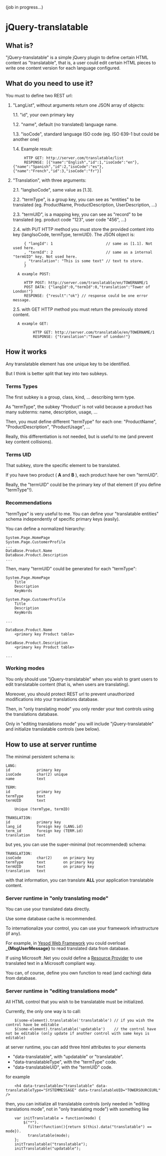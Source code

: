 (job in progress...)

# jQuery-translatable

## What is?

"jQuery-translatable" is a simple jQuery plugin to define certain HTML content as "translatable", that is, a user could edit certain HTML pieces to write one content version for each language configured.

## What do you need to use it?

You must to define two REST url:

1. "LangList", without arguments return one JSON array of objects:

    1.1. "id", your own primary key

    1.2. "name", default (no translated) language name.

    1.3. "isoCode", standard language ISO code (eg. ISO 639-1 but could be another one)

    1.4. Example result:

            HTTP GET: http://server.com/translatable/list
            RESPONSE: [{"name":"English","id":1,"isoCode":"en"},{"name":"Spanish","id":2,"isoCode":"es"},{"name":"French","id":3,"isoCode":"fr"}]

2. "Translation", with three arguments:

    2.1. "langIsoCode", same value as [1.3].

    2.2. "termType", is a group key, you can see as "entities" to be translated (eg. ProductName, ProductDescription, UserDescription, ...)

    2.3. "termUID", is a mapping key, you can see as "record" to be translated (eg. product code "123", user code "456", ...)

    2.4. with PUT HTTP method you must store the provided content into key {langIsoCode, termType, termUID}. The JSON object is:

            { "langId": 1                        // same as [1.1]. Not used here.
            , "termId": 2                        // same as a internal "termUID" key. Not used here.
            , "translation": "This is some text" // text to store.
            }
     
         A example POST:
     
            HTTP POST: http://server.com/translatable/en/TOWERNAME/1
            POST DATA: {"langId":0,"termId":0,"translation":"Tower of London!"}
            RESPONSE: {"result":"ok"} // response could be one error message.

    2.5. with GET HTTP method you must return the previously stored content.

         A example GET:

                HTTP GET: http://server.com/translatable/en/TOWERNAME/1
                RESPONSE: {"translation":"Tower of London!"}

## How it works

Any translatable element has one unique key to be identified.

But I think is better split that key into two subkeys.

### Terms Types

The first subkey is a group, class, kind, ... describing term type.

As "termType", the subkey "Product" is not valid because a product has many subterms: name, description, usage, ...

Then, you must define different "termType" for each one: "ProductName", "ProductDescription", "ProductUsage", ...

Really, this differentiation is not needed, but is useful to me (and prevent key content collisions).

### Terms UID

That subkey, store the specific element to be translated.

If you have two product ( **A** and **B** ), each product have her own "termUID".

Really, the "termUID" could be the primary key of that element (if you define "termType"!).

### Recommendations

"termType" is very useful to me. You can define your "translatable entities" schema independently of specific primary keys (easily).

You can define a normalized hierarchy:

    System.Page.HomePage
    System.Page.CustomerProfile
    ...
    DataBase.Product.Name
    DataBase.Product.Description
    ...

Then, many "termUID" could be generated for each "termType":

    System.Page.HomePage
        Title
        Description
        KeyWords

    System.Page.CustomerProfile
        Title
        Description
        KeyWords

    ...

    DataBase.Product.Name
        <primary key Product table>

    DataBase.Product.Description
        <primary key Product table>

    ...

### Working modes

You only should use "jQuery-translatable" when you wish to grant users to edit translatable content (that is, when users are translating).

Moreover, you should protect REST url to prevent unauthorized modifications into your translations database.

Then, in "only translating mode" you only render your text controls using the translations database.

Only in "editing translations mode" you will include "jQuery-translatable" and initialize translatable controls (see below).

## How to use at server runtime

The minimal persistent schema is:

    LANG:
    id            primary key
    isoCode       char(2) unique
    name          text

    TERM:
    id            primary key
    termType      text
    termUID       text

        Unique (termType, termID)

    TRANSLATION:
    id            primary key
    lang_id       foreign key (LANG.id)
    term_id       foreign key (TERM.id)
    translation   text

but yes, you can use the super-minimal (not recommended) schema:

    TRANSLATION:
    isoCode       char(2)     on primary key
    termType      text        on primary key
    termUID       text        on primary key
    translation   text

with that information, you can translate **ALL** your application translatable content.

### Server runtime in "only translating mode"

You can use your translated data directly.

Use some database cache is recommended.

To internationalize your control, you can use your framework infrastructure (if any).

For example, in [Yesod Web Framework](http://www.yesodweb.com/ "Yesod") you could overload **_{MsgUserMessage}** to read translated data from database.

If using Microsoft .Net you could define a [Resource Provider](http://msdn.microsoft.com/en-us/library/aa905797.aspx "Extending the ASP.NET 2.0 Resource-Provider Model") to use translated text in a Microsoft compliant way.

You can, of course, define you own function to read (and caching) data from database.

### Server runtime in "editing translations mode"

All HTML control that you wish to be translatable must be initialized.

Currently, the only one way is to call:

        $(some-element).translatable('translatable') // if you wish the control have be editable
        $(some-element).translatable('updatable')    // the control have not be editable (only update if another control with same keys is editable)

at server runtime, you can add three html attributes to your elements

* "data-translatable", with "updatable" or "translatable".
* "data-translatableType", with the "termType" code.
* "data-translatableUID", with the "termUID" code.

for example

        <h4 data-translatable="translatable" data-translatableType="SYSTEMMESSAGE" data-translatableUID="TOWERSOURCEURL" />

then, you can initialize all translatable controls (only needed in "editing translations mode", not in "only translating mode") with something like

        var initTranslatable = function(mode) {
            $("*").
              filter(function(){return $(this).data("translatable") == mode}).
              translatable(mode);
        };
        initTranslatable("translatable");
        initTranslatable("updatable");
